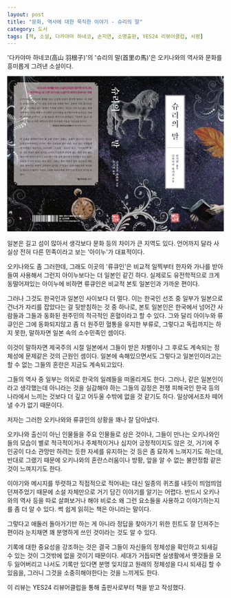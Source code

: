 ```yaml
---
layout: post
title: "문화, 역사에 대한 묵직한 이야기 - 슈리의 말"
category: 도서
tags: [책, 소설, 다카야마 하네코, 손지연, 소명출판, YES24 리뷰어클럽, 서평]
---
```


'다카야마 하네코(高山 羽根子)'의
'슈리의 말(首里の馬)'은
오키나와의 역사와 문화를 흥미롭게 그려낸 소설이다.

![표지](/images/shuri-no-uma-book-h480.jpg)

일본은 길고 섬이 많아서 생각보다 문화 등의 차이가 큰 지역도 있다.
언어까지 달라 사실상 전혀 다른 민족이라고 보는 '아이누'가 대표적이다.

오키나와도 좀 그러한데,
그래도 이곳의 '류큐인'은 비교적 일찍부터 한자와 가나를 받아들여 사용해서 그런지
아이누보다는 더 일본인 같긴 하다.
실제로도 유전학적으로 크게 동떨어져있는 아이누에 비하면
류큐인은 비교적 본토 일본인과 가까운 편이다.

그러나 그것도 한국인과 일본인 사이보다 더 멀다.
이는 한국인 선조 중 일부가 일본으로 건너가 자리를 잡았다는 걸 뒷받침하는 것 중 하나로,
본토 일본인은 한국에서 넘어간 사람들과 그들과 동화된 원주민의 적극적인 혼혈이라고 할 수 있다.
그와 달리 아이누와 류큐인은 그에 동화되지않고 좀 더 원주민 혈통을 유지한 부류로,
그렇다고 독립까지는 하지 못한,
말하자면 일본 속의 소수민족인 셈이다.

이것이 말하자면 제국주의 시절 일본에서 그들이 받은 차별이나
그 후로도 계속되는 정체성에 문제같은 것의 근원인 셈이다.
일본에 속해있으면서도 그렇다고 일본인이라고는 할 수 없는 그들의 혼란은 지금도 계속되고있다.

그들의 역사 중 일부는 의외로 한국의 일례들을 떠올리게도 한다.
그러나, 같은 일본인이라고 생각했는데 아니라는 것을 실감해야 하는 그들의 감정은
전쟁 피해국인 한국 등의 나라에서 느끼는 것보다 더 깊고 어두울 수밖에 없을 것 같기도 하다.
일상에서조차 떼어낼 수가 없기 때문이다.

저자는 그러한 오키나와와 류큐인의 상황을 꽤나 잘 담아냈다.

오키나와 출신이 아닌 인물들을 주요 인물들로 삼은 것이나,
그들이 만나는 오키나와인들의 모습이 별로 적극적이거나 주체적이거나 심지어 긍정적이지도 않은 것,
거기에 주인공이 다소 관망만 하려는 듯한 자세를 유지하는 것 등은
좀 묘하게 느껴지기도 하는데,
반대로 그랬기 때문에 오키나와의 혼란스러움이나 방황, 앞을 알 수 없는 불안정함 같은 것이 느껴지기도 한다.

이야기와 메시지를 뚜렷하고 직접적으로 적어내는 대신
일종의 퀴즈를 내듯이 띄엄띄엄 던져주었기 때문에
소설 자체만으로 거기 담긴 이야기를 알기는 어렵다.
반드시 오키나와의 역사 등을 따로 살펴보거나 해야 비로소 왜 그런 요소들을 사용하고 이야기하는지를 좀 더 알 수 있다.
썩 쉽게 읽히는 책은 아니라는 말이다.

그렇다고 애둘러 돌아가기만 하는 게 아니라 정답을 찾아가기 위한 힌트도 잘 던져주는 편이라
눈치채면 꽤 분명하게 쓰인 것이라는 것도 알 수 있다.

기록에 대한 중요성을 강조하는 것은
결국 그들이 자신들의 정체성을 확인하고 되새길 수 있는 것이
그것밖에 없을 것이기 때문이다.
세대가 거듭되면 실생활에서 옛것들을 모두 잃어버리고 나서도
기록만 있다면 분명 잊지않고 원래의 정체성을 다시 되새김 할 수 있음을,
그러니 그것을 소중히해야한다는 것을 느끼게도 한다.



<div class="im im-info">
이 리뷰는 YES24 리뷰어클럽을 통해 출판사로부터 책을 받고 작성했다.
</div>
